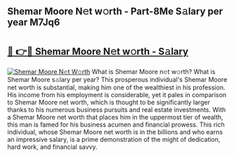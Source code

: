 ## Shemar Moore N𝚎t w𝚘rth - Part-8Me S𝚊lary per year M7Jq6

# <h2><a href="http://gc2s99r.nevu.top/?p=Shemar+Moore">🔗 👉🔴 Shemar Moore N𝚎t w𝚘rth - S𝚊lary</a></h2>

[![Shemar Moore N𝚎t W𝚘rth](https://i.imgur.com/Oavwk0R.jpeg)](http://gc2s99r.nevu.top/?p=Shemar+Moore)
What is Shemar Moore n𝚎t w𝚘rth? What is Shemar Moore s𝚊lary per year?
This prosperous individual's Shemar Moore net worth is substantial, making him one of the wealthiest in his profession. His income from his employment is considerable, yet it pales in comparison to Shemar Moore net worth, which is thought to be significantly larger thanks to his numerous business pursuits and real estate investments. With a Shemar Moore net worth that places him in the uppermost tier of wealth, this man is famed for his business acumen and financial prowess. This rich individual, whose Shemar Moore net worth is in the billions and who earns an impressive salary, is a prime demonstration of the might of dedication, hard work, and financial savvy.
